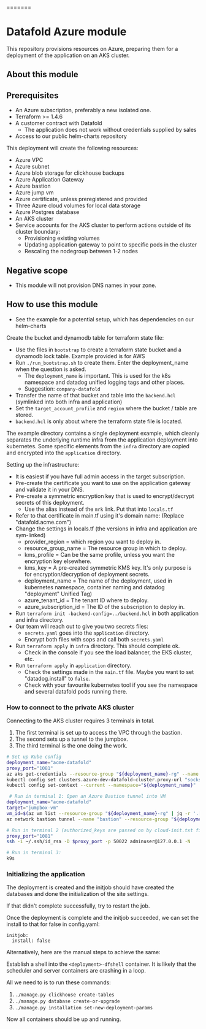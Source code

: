 =======
# Datafold Azure module

This repository provisions resources on Azure, preparing them for a deployment of the
application on an AKS cluster.

## About this module

## Prerequisites

* An Azure subscription, preferably a new isolated one.
* Terraform >= 1.4.6
* A customer contract with Datafold
  * The application does not work without credentials supplied by sales
* Access to our public helm-charts repository

This deployment will create the following resources:

* Azure VPC
* Azure subnet
* Azure blob storage for clickhouse backups
* Azure Application Gateway
* Azure bastion
* Azure jump vm
* Azure certificate, unless preregistered and provided
* Three Azure cloud volumes for local data storage
* Azure Postgres database
* An AKS cluster
* Service accounts for the AKS cluster to perform actions outside of its cluster boundary:
  * Provisioning existing volumes
  * Updating application gateway to point to specific pods in the cluster
  * Rescaling the nodegroup between 1-2 nodes

## Negative scope

* This module will not provision DNS names in your zone.

## How to use this module

* See the example for a potential setup, which has dependencies on our helm-charts

Create the bucket and dynamodb table for terraform state file:

* Use the files in `bootstrap` to create a terraform state bucket and a dynamodb lock table. Example provided is for AWS
* Run `./run_bootstrap.sh` to create them. Enter the deployment_name when the question is asked.
  * The `deployment_name` is important. This is used for the k8s namespace and datadog unified logging tags and other places.
  * Suggestion: `company-datafold`
* Transfer the name of that bucket and table into the `backend.hcl` (symlinked into both infra and application)
* Set the `target_account_profile` and `region` where the bucket / table are stored.
* `backend.hcl` is only about where the terraform state file is located.

The example directory contains a single deployment example, which cleanly separates the 
underlying runtime infra from the application deployment into kubernetes. Some specific
elements from the `infra` directory are copied and encrypted into the `application` directory.

Setting up the infrastructure:

* It is easiest if you have full admin access in the target subscription.
* Pre-create the certificate you want to use on the application gateway and validate it in your DNS.
* Pre-create a symmetric encryption key that is used to encrypt/decrypt secrets of this deployment.
  * Use the alias instead of the `mrk` link. Put that into `locals.tf`
* Refer to that certificate in main.tf using it's domain name: (Replace "datafold.acme.com")
* Change the settings in locals.tf (the versions in infra and application are sym-linked)
  * provider_region = which region you want to deploy in.
  * resource_group_name = The resource group in which to deploy.
  * kms_profile = Can be the same profile, unless you want the encryption key elsewhere.
  * kms_key = A pre-created symmetric KMS key. It's only purpose is for encryption/decryption of deployment secrets.
  * deployment_name = The name of the deployment, used in kubernetes namespace, container naming and datadog "deployment" Unified Tag)
  * azure_tenant_id = The tenant ID where to deploy.
  * azure_subscription_id = The ID of the subscription to deploy in.
* Run `terraform init -backend-config=../backend.hcl` in both application and infra directory.
* Our team will reach out to give you two secrets files:
  * `secrets.yaml` goes into the `application` directory.
  * Encrypt both files with sops and call both `secrets.yaml`
* Run `terraform apply` in `infra` directory. This should complete ok. 
  * Check in the console if you see the load balancer, the EKS cluster, etc.
* Run `terraform apply` in `application` directory.
  * Check the settings made in the `main.tf` file. Maybe you want to set "datadog.install" to `false`. 
  * Check with your favourite kubernetes tool if you see the namespace and several datafold pods running there.

### How to connect to the private AKS cluster

Connecting to the AKS cluster requires 3 terminals in total.

1. The first terminal is set up to access the VPC through the bastion.
2. The second sets up a tunnel to the jumpbox.
3. The third terminal is the one doing the work.

```bash
# Set up Kube config
deployment_name="acme-datafold"
proxy_port="1081"
az aks get-credentials --resource-group "${deployment_name}-rg" --name "${deployment_name}-cluster"
kubectl config set clusters.azure-dev-datafold-cluster.proxy-url "socks5://localhost:${proxy_port}"
kubectl config set-context --current --namespace="${deployment_name}"

 # Run in terminal 1: Open an Azure Bastion tunnel into VM
deployment_name="acme-datafold"
target="jumpbox-vm"
vm_id=$(az vm list --resource-group "${deployment_name}-rg" | jq -r '.[].id' | grep "${deployment_name}-${target}")
az network bastion tunnel --name "bastion" --resource-group "${deployment_name}-rg" --target-resource-id "${vm_id}" --resource-port 22 --port 50022

# Run in terminal 2 (authorized_keys are passed on by cloud-init.txt file/jumpbox_custom_data):
proxy_port="1081"
ssh -i ~/.ssh/id_rsa -D $proxy_port -p 50022 adminuser@127.0.0.1 -N

# Run in terminal 3:
k9s
```

### Initializing the application

The deployment is created and the initjob should have created the databases and done the 
initialization of the site settings.

If that didn't complete successfully, try to restart the job. 

Once the deployment is complete and the initjob succeeded, we can set the install to that for false in config.yaml:

```
initjob:
  install: false
```

Alternatively, here are the manual steps to achieve the same:

Establish a shell into the `<deployment>-dfshell` container. 
It is likely that the scheduler and server containers are crashing in a loop.

All we need to is to run these commands:

1. `./manage.py clickhouse create-tables`
2. `./manage.py database create-or-upgrade`
3. `./manage.py installation set-new-deployment-params`

Now all containers should be up and running.

<!-- BEGIN_TF_DOCS -->
